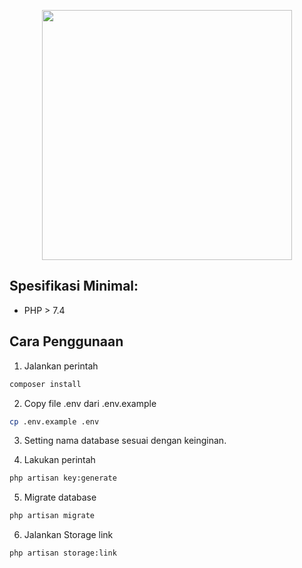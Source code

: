 <p align="center"><a href="https://laravel.com" target="_blank"><img src="https://raw.githubusercontent.com/laravel/art/master/logo-lockup/5%20SVG/2%20CMYK/1%20Full%20Color/laravel-logolockup-cmyk-red.svg" width="400"></a></p>

## Spesifikasi Minimal:
- PHP > 7.4

## Cara Penggunaan

1. Jalankan perintah 
```bash
composer install
```

2. Copy file .env dari .env.example
```bash
cp .env.example .env
```
3. Setting nama database sesuai dengan keinginan.

4. Lakukan perintah
```bash
php artisan key:generate
```
5. Migrate database
```bash
php artisan migrate
```
6. Jalankan Storage link
```bash
php artisan storage:link
```